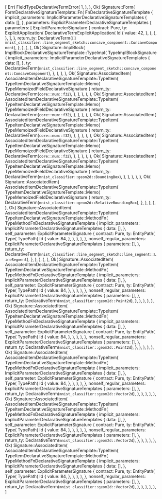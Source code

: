 [
    Err(
        FieldTypeDeclarativeTermError(
            1,
        ),
    ),
    Ok(
        Signature::Form(
            FormDeclarativeSignatureTemplate::Fn(
                FnDeclarativeSignatureTemplate {
                    implicit_parameters: ImplicitParameterDeclarativeSignatureTemplates {
                        data: [],
                    },
                    parameters: ExplicitParameterDeclarativeSignatureTemplates {
                        parameters: [
                            ExplicitParameterSignature {
                                contract: Pure,
                                ty: ExplicitApplication(
                                    DeclarativeTermExplicitApplication(
                                        Id {
                                            value: 42,
                                        },
                                    ),
                                ),
                            },
                        ],
                    },
                    return_ty: DeclarativeTerm(`[] mnist_classifier::line_segment_sketch::concave_component::ConcaveComponent`),
                },
            ),
        ),
    ),
    Ok(
        Signature::ImplBlock(
            ImplBlockDeclarativeSignatureTemplate::TypeImpl(
                TypeImplBlockSignature {
                    implicit_parameters: ImplicitParameterDeclarativeSignatureTemplates {
                        data: [],
                    },
                    ty: DeclarativeTerm(`mnist_classifier::line_segment_sketch::concave_component::ConcaveComponent`),
                },
            ),
        ),
    ),
    Ok(
        Signature::AssociatedItem(
            AssociatedItemDeclarativeSignatureTemplate::TypeItem(
                TypeItemDeclarativeSignatureTemplate::Memo(
                    TypeMemoizedFieldDeclarativeSignature {
                        return_ty: DeclarativeTerm(`core::num::f32`),
                    },
                ),
            ),
        ),
    ),
    Ok(
        Signature::AssociatedItem(
            AssociatedItemDeclarativeSignatureTemplate::TypeItem(
                TypeItemDeclarativeSignatureTemplate::Memo(
                    TypeMemoizedFieldDeclarativeSignature {
                        return_ty: DeclarativeTerm(`core::num::f32`),
                    },
                ),
            ),
        ),
    ),
    Ok(
        Signature::AssociatedItem(
            AssociatedItemDeclarativeSignatureTemplate::TypeItem(
                TypeItemDeclarativeSignatureTemplate::Memo(
                    TypeMemoizedFieldDeclarativeSignature {
                        return_ty: DeclarativeTerm(`core::num::f32`),
                    },
                ),
            ),
        ),
    ),
    Ok(
        Signature::AssociatedItem(
            AssociatedItemDeclarativeSignatureTemplate::TypeItem(
                TypeItemDeclarativeSignatureTemplate::Memo(
                    TypeMemoizedFieldDeclarativeSignature {
                        return_ty: DeclarativeTerm(`core::num::f32`),
                    },
                ),
            ),
        ),
    ),
    Ok(
        Signature::AssociatedItem(
            AssociatedItemDeclarativeSignatureTemplate::TypeItem(
                TypeItemDeclarativeSignatureTemplate::Memo(
                    TypeMemoizedFieldDeclarativeSignature {
                        return_ty: DeclarativeTerm(`mnist_classifier::geom2d::BoundingBox`),
                    },
                ),
            ),
        ),
    ),
    Ok(
        Signature::AssociatedItem(
            AssociatedItemDeclarativeSignatureTemplate::TypeItem(
                TypeItemDeclarativeSignatureTemplate::Memo(
                    TypeMemoizedFieldDeclarativeSignature {
                        return_ty: DeclarativeTerm(`mnist_classifier::geom2d::RelativeBoundingBox`),
                    },
                ),
            ),
        ),
    ),
    Ok(
        Signature::AssociatedItem(
            AssociatedItemDeclarativeSignatureTemplate::TypeItem(
                TypeItemDeclarativeSignatureTemplate::MethodFn(
                    TypeMethodFnDeclarativeSignatureTemplate {
                        implicit_parameters: ImplicitParameterDeclarativeSignatureTemplates {
                            data: [],
                        },
                        self_parameter: ExplicitParameterSignature {
                            contract: Pure,
                            ty: EntityPath(
                                Type(
                                    TypePath(
                                        Id {
                                            value: 84,
                                        },
                                    ),
                                ),
                            ),
                        },
                        nonself_regular_parameters: ExplicitParameterDeclarativeSignatureTemplates {
                            parameters: [],
                        },
                        return_ty: DeclarativeTerm(`mnist_classifier::line_segment_sketch::line_segment::LineSegment`),
                    },
                ),
            ),
        ),
    ),
    Ok(
        Signature::AssociatedItem(
            AssociatedItemDeclarativeSignatureTemplate::TypeItem(
                TypeItemDeclarativeSignatureTemplate::MethodFn(
                    TypeMethodFnDeclarativeSignatureTemplate {
                        implicit_parameters: ImplicitParameterDeclarativeSignatureTemplates {
                            data: [],
                        },
                        self_parameter: ExplicitParameterSignature {
                            contract: Pure,
                            ty: EntityPath(
                                Type(
                                    TypePath(
                                        Id {
                                            value: 84,
                                        },
                                    ),
                                ),
                            ),
                        },
                        nonself_regular_parameters: ExplicitParameterDeclarativeSignatureTemplates {
                            parameters: [],
                        },
                        return_ty: DeclarativeTerm(`mnist_classifier::geom2d::Point2d`),
                    },
                ),
            ),
        ),
    ),
    Ok(
        Signature::AssociatedItem(
            AssociatedItemDeclarativeSignatureTemplate::TypeItem(
                TypeItemDeclarativeSignatureTemplate::MethodFn(
                    TypeMethodFnDeclarativeSignatureTemplate {
                        implicit_parameters: ImplicitParameterDeclarativeSignatureTemplates {
                            data: [],
                        },
                        self_parameter: ExplicitParameterSignature {
                            contract: Pure,
                            ty: EntityPath(
                                Type(
                                    TypePath(
                                        Id {
                                            value: 84,
                                        },
                                    ),
                                ),
                            ),
                        },
                        nonself_regular_parameters: ExplicitParameterDeclarativeSignatureTemplates {
                            parameters: [],
                        },
                        return_ty: DeclarativeTerm(`mnist_classifier::geom2d::Point2d`),
                    },
                ),
            ),
        ),
    ),
    Ok(
        Signature::AssociatedItem(
            AssociatedItemDeclarativeSignatureTemplate::TypeItem(
                TypeItemDeclarativeSignatureTemplate::MethodFn(
                    TypeMethodFnDeclarativeSignatureTemplate {
                        implicit_parameters: ImplicitParameterDeclarativeSignatureTemplates {
                            data: [],
                        },
                        self_parameter: ExplicitParameterSignature {
                            contract: Pure,
                            ty: EntityPath(
                                Type(
                                    TypePath(
                                        Id {
                                            value: 84,
                                        },
                                    ),
                                ),
                            ),
                        },
                        nonself_regular_parameters: ExplicitParameterDeclarativeSignatureTemplates {
                            parameters: [],
                        },
                        return_ty: DeclarativeTerm(`mnist_classifier::geom2d::Vector2d`),
                    },
                ),
            ),
        ),
    ),
    Ok(
        Signature::AssociatedItem(
            AssociatedItemDeclarativeSignatureTemplate::TypeItem(
                TypeItemDeclarativeSignatureTemplate::MethodFn(
                    TypeMethodFnDeclarativeSignatureTemplate {
                        implicit_parameters: ImplicitParameterDeclarativeSignatureTemplates {
                            data: [],
                        },
                        self_parameter: ExplicitParameterSignature {
                            contract: Pure,
                            ty: EntityPath(
                                Type(
                                    TypePath(
                                        Id {
                                            value: 84,
                                        },
                                    ),
                                ),
                            ),
                        },
                        nonself_regular_parameters: ExplicitParameterDeclarativeSignatureTemplates {
                            parameters: [],
                        },
                        return_ty: DeclarativeTerm(`mnist_classifier::geom2d::Vector2d`),
                    },
                ),
            ),
        ),
    ),
    Ok(
        Signature::AssociatedItem(
            AssociatedItemDeclarativeSignatureTemplate::TypeItem(
                TypeItemDeclarativeSignatureTemplate::MethodFn(
                    TypeMethodFnDeclarativeSignatureTemplate {
                        implicit_parameters: ImplicitParameterDeclarativeSignatureTemplates {
                            data: [],
                        },
                        self_parameter: ExplicitParameterSignature {
                            contract: Pure,
                            ty: EntityPath(
                                Type(
                                    TypePath(
                                        Id {
                                            value: 84,
                                        },
                                    ),
                                ),
                            ),
                        },
                        nonself_regular_parameters: ExplicitParameterDeclarativeSignatureTemplates {
                            parameters: [],
                        },
                        return_ty: DeclarativeTerm(`mnist_classifier::geom2d::Vector2d`),
                    },
                ),
            ),
        ),
    ),
]